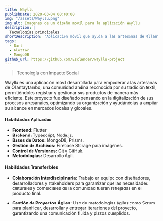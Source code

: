 ```yaml
---
title: Wayllu
publishDate: 2020-03-04 00:00:00
img: "/assets/Wayllu.png"
img_alt: Imagenes de un diseño movil para la aplicación Wayllu
description: |
  Tecnologías principales
shortDescription: "Aplicación móvil que ayuda a las artesanas de Ollantaytambo, una comunidad andina con una rica tradición textil, a registrar y gestionar sus productos de forma eficiente. "
tags:
  - Dart
  - Flutter
  - MongoDB
github_url: https://github.com/Esclender/wayllu-project
---
```

> Tecnología con Impacto Social 

Wayllu es una aplicación móvil desarrollada para empoderar a las artesanas de Ollantaytambo, una comunidad andina reconocida por su tradición textil, permitiéndoles registrar y gestionar sus productos de manera más eficiente. Este proyecto fue diseñado pensando en la digitalización de sus procesos artesanales, optimizando su organización y ayudándolas a ampliar su alcance en mercados locales y globales.

#### Habilidades Aplicadas

- **Frontend:** Flutter  
- **Backend:** Typescript, Node.js.  
- **Bases de Datos:** MongoDB, Prisma.  
- **Gestión de Archivos:** Firebase Storage para imágenes.  
- **Control de Versiones:** Git y GitHub.  
- **Metodologías:** Desarrollo Ágil.  

#### Habilidades Transferibles

- **Colaboración Interdisciplinaria:**
  Trabajo en equipo con diseñadores, desarrolladores y stakeholders para garantizar que las necesidades culturales y comerciales de la comunidad fueran reflejadas en el producto final.

- **Gestión de Proyectos Ágiles:**
  Uso de metodologías ágiles como Scrum para planificar, desarrollar y entregar iteraciones del proyecto, garantizando una comunicación fluida y plazos cumplidos.

